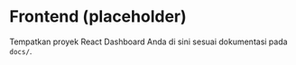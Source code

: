 # Frontend (placeholder)

Tempatkan proyek React Dashboard Anda di sini sesuai dokumentasi pada `docs/`.
